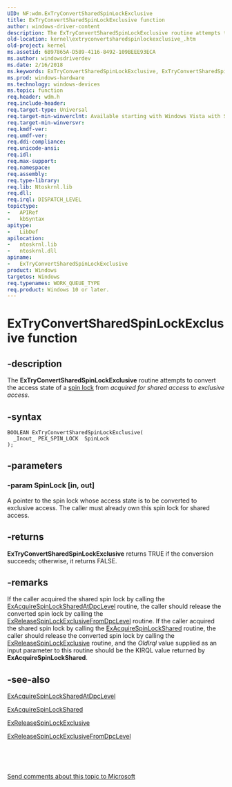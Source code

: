 ```yaml
---
UID: NF:wdm.ExTryConvertSharedSpinLockExclusive
title: ExTryConvertSharedSpinLockExclusive function
author: windows-driver-content
description: The ExTryConvertSharedSpinLockExclusive routine attempts to convert the access state of a spin lock from acquired for shared access to exclusive access.
old-location: kernel\extryconvertsharedspinlockexclusive_.htm
old-project: kernel
ms.assetid: 6B97865A-D589-4116-8492-109BEEE93ECA
ms.author: windowsdriverdev
ms.date: 2/16/2018
ms.keywords: ExTryConvertSharedSpinLockExclusive, ExTryConvertSharedSpinLockExclusive routine [Kernel-Mode Driver Architecture], wdm/ExTryConvertSharedSpinLockExclusive, kernel.extryconvertsharedspinlockexclusive_
ms.prod: windows-hardware
ms.technology: windows-devices
ms.topic: function
req.header: wdm.h
req.include-header: 
req.target-type: Universal
req.target-min-winverclnt: Available starting with Windows Vista with SP1.
req.target-min-winversvr: 
req.kmdf-ver: 
req.umdf-ver: 
req.ddi-compliance: 
req.unicode-ansi: 
req.idl: 
req.max-support: 
req.namespace: 
req.assembly: 
req.type-library: 
req.lib: Ntoskrnl.lib
req.dll: 
req.irql: DISPATCH_LEVEL
topictype:
-	APIRef
-	kbSyntax
apitype:
-	LibDef
apilocation:
-	ntoskrnl.lib
-	ntoskrnl.dll
apiname:
-	ExTryConvertSharedSpinLockExclusive
product: Windows
targetos: Windows
req.typenames: WORK_QUEUE_TYPE
req.product: Windows 10 or later.
---
```


# ExTryConvertSharedSpinLockExclusive function


## -description


The <b>ExTryConvertSharedSpinLockExclusive</b> routine attempts to convert the access state of a <a href="https://msdn.microsoft.com/a37c0db4-ff9c-4958-a9f4-62b671458d03">spin lock</a> from <i>acquired for shared access</i> to <i>exclusive access</i>.


## -syntax


````
BOOLEAN ExTryConvertSharedSpinLockExclusive(
  _Inout_ PEX_SPIN_LOCK  SpinLock
);
````


## -parameters




### -param SpinLock [in, out]

A pointer to the spin lock whose access state is to be converted to exclusive access.  The caller must already own this spin lock for shared access.


## -returns



<b>ExTryConvertSharedSpinLockExclusive</b> returns TRUE if the conversion succeeds; otherwise, it returns FALSE.




## -remarks



If the caller acquired the shared spin lock by calling the <a href="https://msdn.microsoft.com/library/windows/hardware/hh451055">ExAcquireSpinLockSharedAtDpcLevel</a> routine, the caller should release the converted spin lock by calling the <a href="https://msdn.microsoft.com/library/windows/hardware/hh451058">ExReleaseSpinLockExclusiveFromDpcLevel</a> routine. If the caller acquired the shared spin lock by calling the <a href="https://msdn.microsoft.com/library/windows/hardware/hh451053">ExAcquireSpinLockShared</a> routine, the caller should release the converted spin lock by calling the <a href="..\wdm\nf-wdm-exreleasespinlockexclusive.md">ExReleaseSpinLockExclusive</a> routine, and the <i>OldIrql</i> value supplied as an input parameter to this routine should be the KIRQL value returned by <b>ExAcquireSpinLockShared</b>. 




## -see-also

<a href="https://msdn.microsoft.com/library/windows/hardware/hh451055">ExAcquireSpinLockSharedAtDpcLevel</a>



<a href="https://msdn.microsoft.com/library/windows/hardware/hh451053">ExAcquireSpinLockShared</a>



<a href="..\wdm\nf-wdm-exreleasespinlockexclusive.md">ExReleaseSpinLockExclusive</a>



<a href="https://msdn.microsoft.com/library/windows/hardware/hh451058">ExReleaseSpinLockExclusiveFromDpcLevel</a>



 

 

<a href="mailto:wsddocfb@microsoft.com?subject=Documentation%20feedback [kernel\kernel]:%20ExTryConvertSharedSpinLockExclusive routine%20 RELEASE:%20(2/16/2018)&amp;body=%0A%0APRIVACY STATEMENT%0A%0AWe use your feedback to improve the documentation. We don't use your email address for any other purpose, and we'll remove your email address from our system after the issue that you're reporting is fixed. While we're working to fix this issue, we might send you an email message to ask for more info. Later, we might also send you an email message to let you know that we've addressed your feedback.%0A%0AFor more info about Microsoft's privacy policy, see http://privacy.microsoft.com/en-us/default.aspx." title="Send comments about this topic to Microsoft">Send comments about this topic to Microsoft</a>

